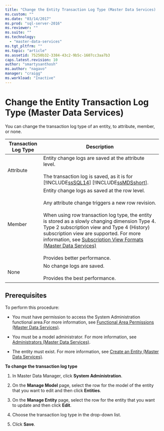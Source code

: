 ```yaml
---
title: "Change the Entity Transaction Log Type (Master Data Services) | Microsoft Docs"
ms.custom: ""
ms.date: "03/14/2017"
ms.prod: "sql-server-2016"
ms.reviewer: ""
ms.suite: ""
ms.technology: 
  - "master-data-services"
ms.tgt_pltfrm: ""
ms.topic: "article"
ms.assetid: 75250b32-3384-43c2-9b5c-1607cc3aa7b3
caps.latest.revision: 10
author: "smartysanthosh"
ms.author: "nagavo"
manager: "craigg"
ms.workload: "Inactive"
---
```

# Change the Entity Transaction Log Type (Master Data Services)
  You can change the transaction log type of an entity, to attribute, member, or none.  
  
|Transaction Log Type|Description|  
|--------------------------|-----------------|  
|Attribute|Entity change logs are saved at the attribute level.<br /><br /> The transaction log is saved, as it is for [!INCLUDE[ssSQL14](../includes/sssql14-md.md)] [!INCLUDE[ssMDSshort](../includes/ssmdsshort-md.md)].|  
|Member|Entity change logs as saved at the row level.<br /><br /> Any attribute change triggers a new row revision.<br /><br /> When using row transaction log type, the entity is stored as a slowly changing dimension Type 4. Type 2 subscription view and Type 4 (History) subscription view are supported. For more information, see [Subscription View Formats &#40;Master Data Services&#41;](../master-data-services/subscription-view-formats-master-data-services.md)<br /><br /> Provides better performance.|  
|None|No change logs are saved.<br /><br /> Provides the best performance.|  
  
## Prerequisites  
 To perform this procedure:  
  
-   You must have permission to access the System Administration functional area.For more information, see [Functional Area Permissions &#40;Master Data Services&#41;](../master-data-services/functional-area-permissions-master-data-services.md).  
  
-   You must be a model administrator. For more information, see [Administrators &#40;Master Data Services&#41;](../master-data-services/administrators-master-data-services.md).  
  
-   The entity must exist. For more information, see [Create an Entity &#40;Master Data Services&#41;](../master-data-services/create-an-entity-master-data-services.md).  
  
 **To change the transaction log type**  
  
1.  In Master Data Manager, click **System Administration**.  
  
2.  On the **Manage Model** page, select the row for the model  of the entity that you want to edit and then click **Entities**.  
  
3.  On the **Manage Entity** page, select the row for  the entity that you want to update and then click **Edit**.  
  
4.  Choose the transaction log type in the drop-down list.  
  
5.  Click **Save**.  
  
  
